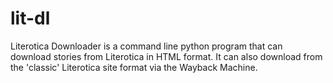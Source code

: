 # lit-dl
Literotica Downloader is a command line python program that can download stories from Literotica in HTML format. It can also download from the 'classic' Literotica site format via the Wayback Machine.
